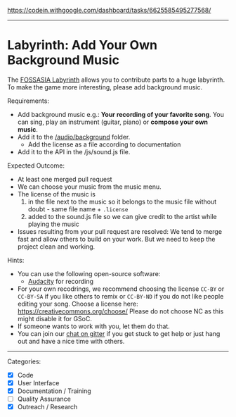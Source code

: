 https://codein.withgoogle.com/dashboard/tasks/6625585495277568/

---

# Labyrinth: Add Your Own Background Music

The [FOSSASIA Labyrinth](https://github.com/fossasia/labyrinth/) allows you to contribute parts to a huge labyrinth.
To make the game more interesting, please add background music.

Requirements:
- Add background music e.g.: **Your recording of your favorite song**. You can sing, play an instrument (guitar, piano)
  or **compose your own music**.
- Add it to the [/audio/background](https://github.com/fossasia/labyrinth/tree/master/audio) folder.
  - Add the license as a file according to documentation
- Add it to the API in the /js/sound.js file.

Expected Outcome:
- At least one merged pull request
- We can choose your music from the music menu.
- The license of the music is
  1. in the file next to the music so it belongs to the music file without doubt - same file name + `.license`
  2. added to the sound.js file so we can give credit to the artist while playing the music
- Issues resulting from your pull request are resolved: We tend to merge fast and allow others to build on your work. But we need to keep the project clean and working.

Hints:
- You can use the following open-source software:
  - [Audacity](https://www.audacityteam.org/) for recording
- For your own recodrings, we recommend choosing the license `CC-BY` or `CC-BY-SA` if you like others to remix or `CC-BY-ND` if you do not like people editing your song. Choose a license here: https://creativecommons.org/choose/ Please do not choose NC as this might disable it for GSoC.
- If someone wants to work with you, let them do that.
- You can join our [chat on gitter](https://gitter.im/fossasia/labyrinth) if you get stuck to get help or just hang out and have a nice time with others.

---

Categories:
- [X] Code
- [X] User Interface
- [X] Documentation / Training
- [ ] Quality Assurance
- [X] Outreach / Research
